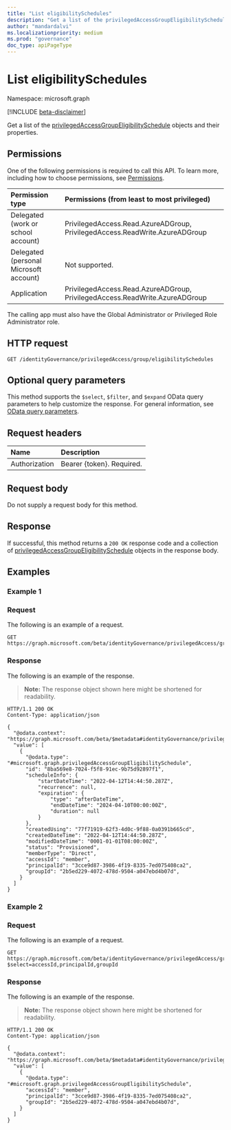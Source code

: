 ```yaml
---
title: "List eligibilitySchedules"
description: "Get a list of the privilegedAccessGroupEligibilitySchedule objects and their properties."
author: "mandardalvi"
ms.localizationpriority: medium
ms.prod: "governance"
doc_type: apiPageType
---
```


# List eligibilitySchedules
Namespace: microsoft.graph

[!INCLUDE [beta-disclaimer](../../includes/beta-disclaimer.md)]

Get a list of the [privilegedAccessGroupEligibilitySchedule](../resources/privilegedaccessgroupeligibilityschedule.md) objects and their properties.

## Permissions
One of the following permissions is required to call this API. To learn more, including how to choose permissions, see [Permissions](/graph/permissions-reference).

|Permission type|Permissions (from least to most privileged)|
|:---|:---|
|Delegated (work or school account)|PrivilegedAccess.Read.AzureADGroup, PrivilegedAccess.ReadWrite.AzureADGroup|
|Delegated (personal Microsoft account)|Not supported.|
|Application|PrivilegedAccess.Read.AzureADGroup, PrivilegedAccess.ReadWrite.AzureADGroup|

The calling app must also have the Global Administrator or Privileged Role Administrator role.

## HTTP request

<!-- {
  "blockType": "ignored"
}
-->
``` http
GET /identityGovernance/privilegedAccess/group/eligibilitySchedules
```

## Optional query parameters
This method supports the `$select`, `$filter`, and `$expand` OData query parameters to help customize the response. For general information, see [OData query parameters](/graph/query-parameters).

## Request headers
|Name|Description|
|:---|:---|
|Authorization|Bearer {token}. Required.|

## Request body
Do not supply a request body for this method.

## Response

If successful, this method returns a `200 OK` response code and a collection of [privilegedAccessGroupEligibilitySchedule](../resources/privilegedaccessgroupeligibilityschedule.md) objects in the response body.

## Examples

### Example 1

### Request
The following is an example of a request.
<!-- {
  "blockType": "request",
  "name": "list_privilegedaccessgroupeligibilityschedule"
}
-->
``` http
GET https://graph.microsoft.com/beta/identityGovernance/privilegedAccess/group/eligibilitySchedules
```


### Response
The following is an example of the response.
>**Note:** The response object shown here might be shortened for readability.
<!-- {
  "blockType": "response",
  "truncated": true,
  "@odata.type": "Collection(microsoft.graph.privilegedAccessGroupEligibilitySchedule)"
}
-->
``` http
HTTP/1.1 200 OK
Content-Type: application/json

{
  "@odata.context": "https://graph.microsoft.com/beta/$metadata#identityGovernance/privilegedAccess/group/eligibilitySchedules/$entity",
  "value": [
    {
      "@odata.type": "#microsoft.graph.privilegedAccessGroupEligibilitySchedule",
      "id": "8ba569e8-7024-f5f8-91ec-9b75d92897f1",
      "scheduleInfo": {
          "startDateTime": "2022-04-12T14:44:50.287Z",
          "recurrence": null,
          "expiration": {
              "type": "afterDateTime",
              "endDateTime": "2024-04-10T00:00:00Z",
              "duration": null
          }
      },
      "createdUsing": "77f71919-62f3-4d0c-9f88-0a0391b665cd",
      "createdDateTime": "2022-04-12T14:44:50.287Z",
      "modifiedDateTime": "0001-01-01T08:00:00Z",
      "status": "Provisioned",
      "memberType": "Direct",
      "accessId": "member",
      "principalId": "3cce9d87-3986-4f19-8335-7ed075408ca2",
      "groupId": "2b5ed229-4072-478d-9504-a047ebd4b07d",
    }
  ]
}
```

### Example 2

### Request
The following is an example of a request.
<!-- {
  "blockType": "request",
  "name": "list_privilegedaccessgroupeligibilityschedule"
}
-->
``` http
GET https://graph.microsoft.com/beta/identityGovernance/privilegedAccess/group/eligibilitySchedules?$select=accessId,principalId,groupId
```


### Response
The following is an example of the response.
>**Note:** The response object shown here might be shortened for readability.
<!-- {
  "blockType": "response",
  "truncated": true,
  "@odata.type": "Collection(microsoft.graph.privilegedAccessGroupEligibilitySchedule)"
}
-->
``` http
HTTP/1.1 200 OK
Content-Type: application/json

{
  "@odata.context": "https://graph.microsoft.com/beta/$metadata#identityGovernance/privilegedAccess/group/eligibilitySchedules/$entity",
  "value": [
    {
      "@odata.type": "#microsoft.graph.privilegedAccessGroupEligibilitySchedule",
      "accessId": "member",
      "principalId": "3cce9d87-3986-4f19-8335-7ed075408ca2",
      "groupId": "2b5ed229-4072-478d-9504-a047ebd4b07d",
    }
  ]
}
```
